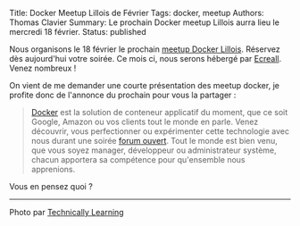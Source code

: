 Title: Docker Meetup Lillois de Février
Tags: docker, meetup
Authors: Thomas Clavier
Summary: Le prochain Docker meetup Lillois aurra lieu le mercredi 18 février.
Status: published

Nous organisons le 18 février le prochain [meetup Docker Lillois](http://www.meetup.com/Docker-Lille/events/220281226/). Réservez dès aujourd'hui votre soirée. Ce mois ci, nous serons hébergé par [Ecreall](http://ecreall.com). Venez nombreux !

On vient de me demander une courte présentation des meetup docker, je profite donc de l'annonce du prochain pour vous la partager :

> [Docker](http://docker.com) est la solution de conteneur applicatif du moment, que ce soit Google, Amazon ou vos clients tout le monde en parle. Venez découvrir, vous perfectionner ou expérimenter cette technologie avec nous durant une soirée [forum ouvert](http://fr.wikipedia.org/wiki/M%C3%A9thodologie_Forum_Ouvert). Tout le monde est bien venu, que vous soyez manager, développeur ou administrateur système, chacun apportera sa compétence pour qu'ensemble nous apprenions.

Vous en pensez quoi ?

---
Photo par [ Technically Learning](https://www.flickr.com/photos/technicallylearning/5851102598/)
